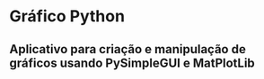 <h1>Gráfico Python</h1>
<h2>Aplicativo para criação e manipulação de gráficos usando PySimpleGUI e MatPlotLib</h2>